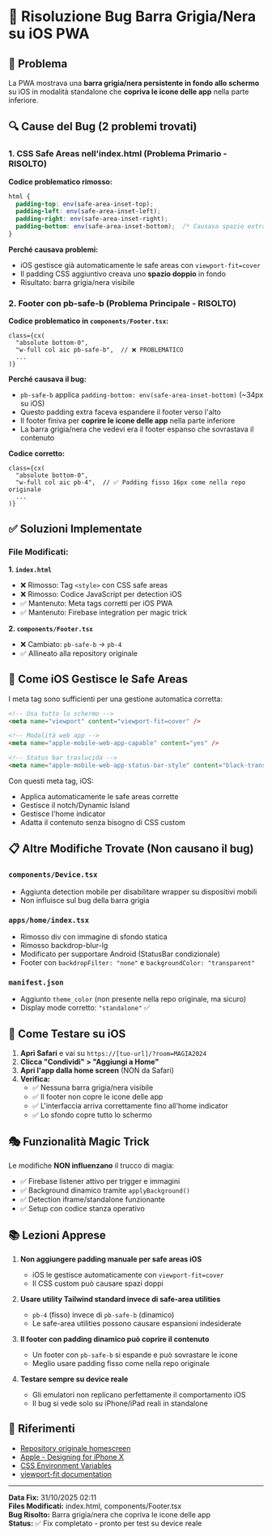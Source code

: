 # 📱 Risoluzione Bug Barra Grigia/Nera su iOS PWA

## 🐛 Problema

La PWA mostrava una **barra grigia/nera persistente in fondo allo schermo** su iOS in modalità standalone che **copriva le icone delle app** nella parte inferiore.

## 🔍 Cause del Bug (2 problemi trovati)

### 1. CSS Safe Areas nell'index.html (Problema Primario - RISOLTO)

**Codice problematico rimosso:**
```css
html {
  padding-top: env(safe-area-inset-top);
  padding-left: env(safe-area-inset-left);
  padding-right: env(safe-area-inset-right);
  padding-bottom: env(safe-area-inset-bottom);  /* Causava spazio extra */
}
```

**Perché causava problemi:**
- iOS gestisce già automaticamente le safe areas con `viewport-fit=cover`
- Il padding CSS aggiuntivo creava uno **spazio doppio** in fondo
- Risultato: barra grigia/nera visibile

### 2. Footer con pb-safe-b (Problema Principale - RISOLTO)

**Codice problematico in `components/Footer.tsx`:**
```tsx
class={cx(
  "absolute bottom-0",
  "w-full col aic pb-safe-b",  // ❌ PROBLEMATICO
  ...
)}
```

**Perché causava il bug:**
- `pb-safe-b` applica `padding-bottom: env(safe-area-inset-bottom)` (~34px su iOS)
- Questo padding extra faceva espandere il footer verso l'alto
- Il footer finiva per **coprire le icone delle app** nella parte inferiore
- La barra grigia/nera che vedevi era il footer espanso che sovrastava il contenuto

**Codice corretto:**
```tsx
class={cx(
  "absolute bottom-0",
  "w-full col aic pb-4",  // ✅ Padding fisso 16px come nella repo originale
  ...
)}
```

## ✅ Soluzioni Implementate

### File Modificati:

**1. `index.html`**
- ❌ Rimosso: Tag `<style>` con CSS safe areas
- ❌ Rimosso: Codice JavaScript per detection iOS
- ✅ Mantenuto: Meta tags corretti per iOS PWA
- ✅ Mantenuto: Firebase integration per magic trick

**2. `components/Footer.tsx`**
- ❌ Cambiato: `pb-safe-b` → `pb-4`
- ✅ Allineato alla repository originale

## 🎯 Come iOS Gestisce le Safe Areas

I meta tag sono sufficienti per una gestione automatica corretta:

```html
<!-- Usa tutto lo schermo -->
<meta name="viewport" content="viewport-fit=cover" />

<!-- Modalità web app -->
<meta name="apple-mobile-web-app-capable" content="yes" />

<!-- Status bar traslucida -->
<meta name="apple-mobile-web-app-status-bar-style" content="black-translucent" />
```

Con questi meta tag, iOS:
- Applica automaticamente le safe areas corrette
- Gestisce il notch/Dynamic Island
- Gestisce l'home indicator
- Adatta il contenuto senza bisogno di CSS custom

## 📋 Altre Modifiche Trovate (Non causano il bug)

### `components/Device.tsx`
- Aggiunta detection mobile per disabilitare wrapper su dispositivi mobili
- Non influisce sul bug della barra grigia

### `apps/home/index.tsx`
- Rimosso div con immagine di sfondo statica
- Rimosso backdrop-blur-lg
- Modificato per supportare Android (StatusBar condizionale)
- Footer con `backdropFilter: "none"` e `backgroundColor: "transparent"`

### `manifest.json`
- Aggiunto `theme_color` (non presente nella repo originale, ma sicuro)
- Display mode corretto: `"standalone"` ✅

## 🧪 Come Testare su iOS

1. **Apri Safari** e vai su `https://[tuo-url]/?room=MAGIA2024`
2. **Clicca "Condividi" > "Aggiungi a Home"**
3. **Apri l'app dalla home screen** (NON da Safari)
4. **Verifica:**
   - ✅ Nessuna barra grigia/nera visibile
   - ✅ Il footer non copre le icone delle app
   - ✅ L'interfaccia arriva correttamente fino all'home indicator
   - ✅ Lo sfondo copre tutto lo schermo

## 🎭 Funzionalità Magic Trick

Le modifiche **NON influenzano** il trucco di magia:
- ✅ Firebase listener attivo per trigger e immagini
- ✅ Background dinamico tramite `applyBackground()`
- ✅ Detection iframe/standalone funzionante
- ✅ Setup con codice stanza operativo

## 📚 Lezioni Apprese

1. **Non aggiungere padding manuale per safe areas iOS**
   - iOS le gestisce automaticamente con `viewport-fit=cover`
   - Il CSS custom può causare spazi doppi

2. **Usare utility Tailwind standard invece di safe-area utilities**
   - `pb-4` (fisso) invece di `pb-safe-b` (dinamico)
   - Le safe-area utilities possono causare espansioni indesiderate

3. **Il footer con padding dinamico può coprire il contenuto**
   - Un footer con `pb-safe-b` si espande e può sovrastare le icone
   - Meglio usare padding fisso come nella repo originale

4. **Testare sempre su device reale**
   - Gli emulatori non replicano perfettamente il comportamento iOS
   - Il bug si vede solo su iPhone/iPad reali in standalone

## 🔗 Riferimenti

- [Repository originale homescreen](https://github.com/lukejacksonn/homescreen)
- [Apple - Designing for iPhone X](https://webkit.org/blog/7929/designing-websites-for-iphone-x/)
- [CSS Environment Variables](https://developer.mozilla.org/en-US/docs/Web/CSS/env)
- [viewport-fit documentation](https://developer.mozilla.org/en-US/docs/Web/CSS/@viewport/viewport-fit)

---

**Data Fix:** 31/10/2025 02:11  
**Files Modificati:** index.html, components/Footer.tsx  
**Bug Risolto:** Barra grigia/nera che copriva le icone delle app  
**Status:** ✅ Fix completato - pronto per test su device reale
